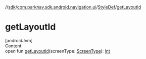 //[sdk](../../../index.md)/[com.parknav.sdk.android.navigation.ui](../index.md)/[StyleDef](index.md)/[getLayoutId](get-layout-id.md)



# getLayoutId  
[androidJvm]  
Content  
open fun [getLayoutId](get-layout-id.md)(screenType: [ScreenType](../../com.parknav.sdk.android.navigation.model/-screen-type/index.md)): [Int](https://kotlinlang.org/api/latest/jvm/stdlib/kotlin/-int/index.html)  



